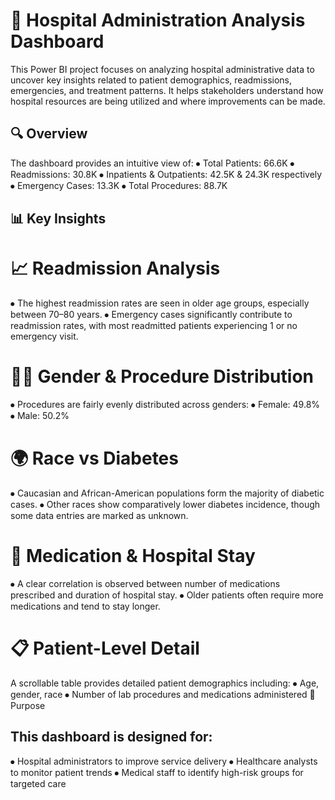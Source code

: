 # 🏥 Hospital Administration Analysis Dashboard

This Power BI project focuses on analyzing hospital administrative data to uncover key insights related to patient demographics, readmissions, emergencies, and treatment patterns. It helps stakeholders understand how hospital resources are being utilized and where improvements can be made.

## 🔍 Overview
The dashboard provides an intuitive view of:
⦁	Total Patients: 66.6K
⦁	Readmissions: 30.8K
⦁	Inpatients & Outpatients: 42.5K & 24.3K respectively
⦁	Emergency Cases: 13.3K
⦁	Total Procedures: 88.7K
## 📊 Key Insights
# 📈 Readmission Analysis
⦁	The highest readmission rates are seen in older age groups, especially between 70–80 years.
⦁	Emergency cases significantly contribute to readmission rates, with most readmitted patients experiencing 1 or no emergency visit.
# 👩‍⚕️ Gender & Procedure Distribution
⦁	Procedures are fairly evenly distributed across genders:
⦁	Female: 49.8%
⦁	Male: 50.2%
# 🌍 Race vs Diabetes
⦁	Caucasian and African-American populations form the majority of diabetic cases.
⦁	Other races show comparatively lower diabetes incidence, though some data entries are marked as unknown.
# 💊 Medication & Hospital Stay
⦁	A clear correlation is observed between number of medications prescribed and duration of hospital stay.
⦁	Older patients often require more medications and tend to stay longer.
# 📋 Patient-Level Detail
A scrollable table provides detailed patient demographics including:
⦁	Age, gender, race
⦁	Number of lab procedures and medications administered
🎯 Purpose
## This dashboard is designed for:
⦁	Hospital administrators to improve service delivery
⦁	Healthcare analysts to monitor patient trends
⦁	Medical staff to identify high-risk groups for targeted care
